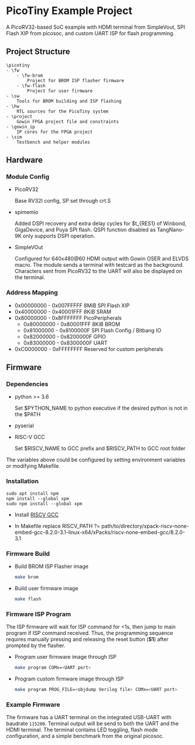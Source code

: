 # PicoTiny Example Project

A PicoRV32-based SoC example with HDMI terminal from SimpleVout, SPI Flash XIP from picosoc, and custom UART ISP for flash programming.

## Project Structure

```text
\picotiny
- \fw
    - \fw-brom
        Project for BROM ISP flasher firmware
    - \fw-flash
        Project for user firmware
- \sw
    Tools for BROM building and ISP flashing
- \hw
    RTL sources for the PicoTiny system
- \project
    Gowin FPGA project file and constraints
- \gowin_ip
    IP cores for the FPGA project
- \sim
    Testbench and helper modules
```

## Hardware

### Module Config

- PicoRV32

    Base RV32I config, SP set through crt.S

- spimemio

    Added DSPI recovery and extra delay cycles for $t_{RES1} of Winbond, GigaDevice, and Puya SPI flash. QSPI function disabled as TangNano-9K only supports DSPI operation.

- SimpleVOut

    Configured for 640x480@60 HDMI output with Gowin OSER and ELVDS macro. The module sends a terminal with testcard as the background. Characters sent from PicoRV32 to the UART will also be displayed on the terminal.

### Address Mapping

- 0x00000000 - 0x007FFFFF 8MiB SPI Flash XIP
- 0x40000000 - 0x40001FFF 8KiB SRAM
- 0x80000000 - 0x8FFFFFFF PicoPeripherals
  - 0x80000000 - 0x80001FFF 8KiB BROM
  - 0x81000000 - 0x8100000F SPI Flash Config / Bitbang IO
  - 0x82000000 - 0x8200000F GPIO
  - 0x83000000 - 0x8300000F UART
- 0xC0000000 - 0xFFFFFFFF Reserved for custom peripherals

## Firmware

### Dependencies

- python >= 3.6

    Set $PYTHON_NAME to python executive if the desired python is not in the $PATH
- pyserial
- RISC-V GCC

    Set $RISCV_NAME to GCC prefix and $RISCV_PATH to GCC root folder

The variables above could be configured by setting environment variables or modifying Makefile.

### Installation
    
    sudo apt install npm
    npm install --global xpm
    sudo npm install --global xpm


- Install [RISCV GCC](https://github.com/xpack-dev-tools/riscv-none-embed-gcc-xpack/releases/tag/v8.2.0-3.1/)

- In Makefile replace 
RISCV_PATH 	?= path/to/directory/xpack-riscv-none-embed-gcc-8.2.0-3.1-linux-x64/xPacks/riscv-none-embed-gcc/8.2.0-3.1

### Firmware Build

- Build BROM ISP Flasher image

    ```bash
    make brom
    ```

- Build user firmware image

    ```bash
    make flash
    ```

### Firmware ISP Program

The ISP firmware will wait for ISP command for <1s, then jump to main program if ISP command received. Thus, the programming sequence requires manually pressing and releasing the reset button (**S1**) after prompted by the flasher.

- Program user firmware image through ISP

    ```bash
    make program COMx=<UART port>
    ```

- Program custom firmware image through ISP

    ```bash
    make program PROG_FILE=<objdump Verilog file> COMx=<UART port>
    ```

### Example Firmware

The firmware has a UART terminal on the integrated USB-UART with baudrate `115200`. Terminal output will be send to both the UART and the HDMI terminal. The terminal contains LED toggling, flash mode configuration, and a simple benchmark from the original picosoc.
